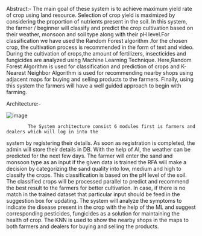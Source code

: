 Abstract:-
       The main goal of these system is to achieve maximum yield rate of crop using land resource.
Selection of crop yield is maximized by considering the proportion of nutrients present in the soil. In
this system, the farmer / beginner will classify and predict the crop cultivation based on their weather,
monsoon and soil type along with their pH level.For classification we have used the Random Forest
algorithm .for the chosen crop, the cultivation process is recommended in the form of text and video.
During the cultivation of crops,the amount of fertilizers, insecticides and fungicides are analyzed
using Machine Learning Technique. Here,Random Forest Algorithm is used for classification and
prediction of crops and K-Nearest Neighbor Algorithm is used for recommending nearby shops using
adjacent maps for buying and selling products to the farmers. Finally, using this system the farmers
will have a well guided approach to begin with farming.


Architecture:-

![image](https://user-images.githubusercontent.com/68458509/128523019-1743e6e2-4be0-4b28-ac21-14edf77bcd50.png)
            
            
            The System architecture consist 6 modules first is farmers and dealers which will log in into the
system by registering their details. As soon as registration is completed, the admin will store their
details in DB. With the help of AI, the weather can be predicted for the next few days. The farmer will
enter the sand and monsoon type as an input if the given data is trained the RFA will make a decision by categorizing the sand quality into low, medium and high to classify the crops. This classification
is based on the pH level of the soil. The classified crops will be processed parallel to predict and
recommend the best result to the farmers for better cultivation. In case, if there is no match in the
trained dataset that particular input should be feed in the suggestion box for updating. The system
will analyze the symptoms to indicate the disease present in the crop with the help of the ML and
suggest corresponding pesticides, fungicides as a solution for maintaining the health of crop. The
KNN is used to show the nearby shops in the maps to both farmers and dealers for buying and selling
the products.




